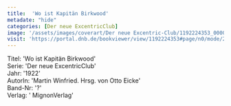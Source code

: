 ```yaml
---
title:  'Wo ist Kapitän Birkwood'
metadate: "hide"
categories: [Der neue ExcentricClub]
image: '/assets/images/coverart/Der neue Excentric-Club/1192224353_00000010.jpg'
visit: 'https://portal.dnb.de/bookviewer/view/1192224353#page/n0/mode/2up'
---
```

Titel: 'Wo ist Kapitän Birkwood' <br>
Serie: 'Der neue ExcentricClub' <br>
Jahr: '1922' <br>
AutorIn: 'Martin Winfried. Hrsg. von Otto Eicke' <br>
Band-Nr: '?' <br>
Verlag: ' MignonVerlag'